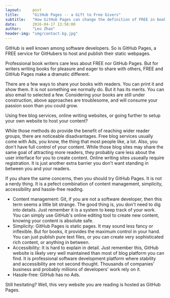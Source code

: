 ```yaml
---
layout:     post
title:      "GitHub Pages -- a Gift to Free Givers"
subtitle:   "How GitHub Pages can change the definition of FREE in books."
date:       2016-04-17 13:50:00
author:     "Leo Zhao"
header-img: "img/contact-bg.jpg"
---
```


GitHub is well known among software developers. So is GitHub Pages, a FREE service for GitHubers to host and publish their static webpages.

Professional book writers care less about FREE nor GitHub Pages. But for writers writing books for pleasure and eager to share with others, FREE and GitHub Pages make a dramatic different.

There are a few ways to share your books with readers. You can print it and show them. It is not something we normally do. But it has its merits. You can also email to selected a few. Considering your books are still under construction, above approaches are troublesome, and will consume your passion soon than you could grow.

Using free blog services, online writing websites, or going further to setup your own website to host your content?

While those methods do provide the benefit of reaching wider reader groups, there are noticeable disadvantages. Free blog services usually come with Ads, you know, the thing that most people like, a lot. Also, you don't have full control of your content. While those blog sites may share the same goal of attracting more readers, they probably care less about the user interface for you to create content. Online writing sites usueally require registration. It is just another extra barrier you don't want standing in between you and your readers.

If you share the same concerns, then you should try GitHub Pages. It is not a nerdy thing. It is a pefect combination of content management, simplicity, accessibility and hassle-free reading.

- Content management: Git, if you are not a software developer, then this term seems a little bit strange. The good thing is, you don't need to dig into details. Just remember it is a system to keep track of your work. You can simply use GitHub's online editing tool to create new content, knowing your content is absolute safe.
- Simplicity: GitHub Pages is static pages. It may sound less fancy or inflexible. But for books, it provides the maximum control in your hand. You can just publish pure text files, or you can create very sophisticated rich content, or anything in between.
- Accessibility: It is hard to explain in detail. Just remember this, GitHub website is likely very well maintained than most of blog platform you can find. It is professional software development platform where stability and accessibility are not second thought. Thousands of companies' business and probably millions of developers' work rely on it.
- Hassle-free: GitHub has no Ads.

Still hesitating? Well, this very website you are reading is hosted as GitHub Pages.
